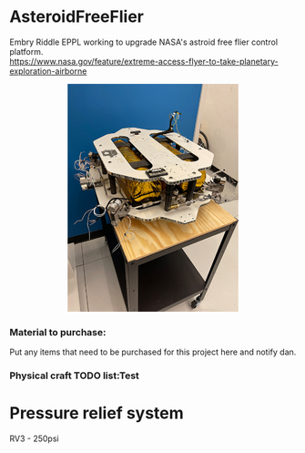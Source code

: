 # AsteroidFreeFlier
Embry Riddle EPPL working to upgrade NASA's astroid free flier control platform.  
https://www.nasa.gov/feature/extreme-access-flyer-to-take-planetary-exploration-airborne

<p align="center">
  <img width="300px" height="400px" src="https://github.com/danielwilczak101/AsteroidFreeFlier/blob/media/images/craft1010.JPG">
</p>


### Material to purchase:
Put any items that need to be purchased for this project here and notify dan.  


### Physical craft TODO list:Test 


# Pressure relief system
RV3 - 250psi

